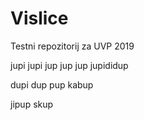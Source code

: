 # Vislice
Testni repozitorij za UVP 2019

jupi jupi jup jup jup
jupididup

dupi dup pup kabup

jipup skup
